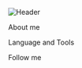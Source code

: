 ![Header](https://github.com/PrisonBreak8/BagiraNat/blob/main/assets/coin.jpg)

About me

Language and Tools

Follow me